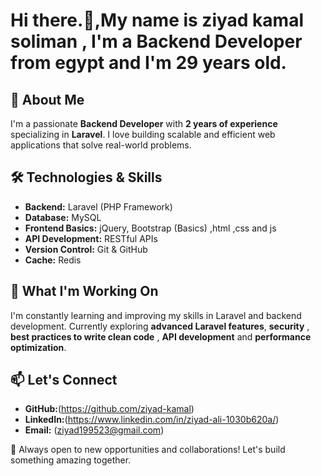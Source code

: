 # Hi there.👋,My name is ziyad kamal soliman , I'm a Backend Developer from egypt and I'm 29 years old.

## 🚀 About Me
I'm a passionate **Backend Developer** with **2 years of experience** specializing in **Laravel**. I love building scalable and efficient web applications that solve real-world problems.

## 🛠️ Technologies & Skills
- **Backend:** Laravel (PHP Framework)
- **Database:** MySQL
- **Frontend Basics:** jQuery, Bootstrap (Basics) ,html  ,css and js
- **API Development:** RESTful APIs
- **Version Control:** Git & GitHub
- **Cache:** Redis

## 📌 What I'm Working On
I'm constantly learning and improving my skills in Laravel and backend development. Currently exploring **advanced Laravel features**, **security** , **best practices to write clean code** , **API development** and **performance optimization**.

## 📫 Let's Connect
- **GitHub:**(https://github.com/ziyad-kamal)
- **LinkedIn:**(https://www.linkedin.com/in/ziyad-ali-1030b620a/)
- **Email:** (ziyad199523@gmail.com)

🚀 Always open to new opportunities and collaborations! Let's build something amazing together.

